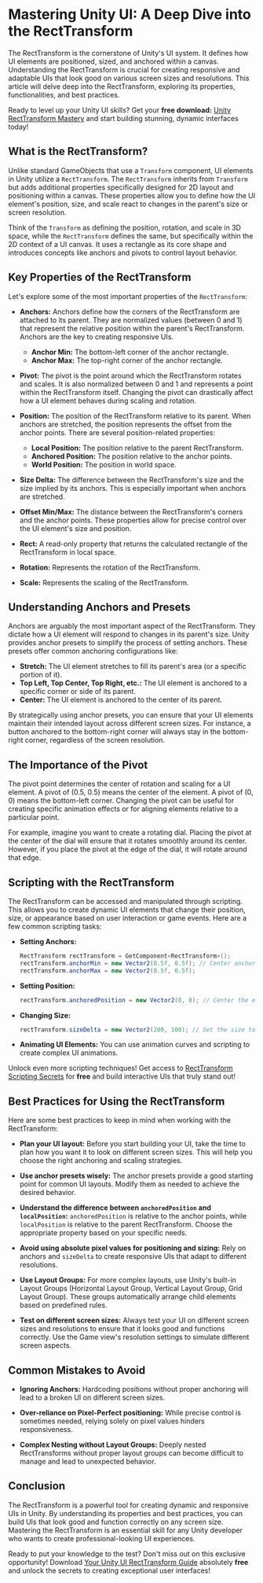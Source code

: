 # Mastering Unity UI: A Deep Dive into the RectTransform

The RectTransform is the cornerstone of Unity's UI system. It defines how UI elements are positioned, sized, and anchored within a canvas. Understanding the RectTransform is crucial for creating responsive and adaptable UIs that look good on various screen sizes and resolutions. This article will delve deep into the RectTransform, exploring its properties, functionalities, and best practices.

Ready to level up your Unity UI skills? Get your **free download:** [Unity RectTransform Mastery](https://udemywork.com/unity-recttransform) and start building stunning, dynamic interfaces today!

## What is the RectTransform?

Unlike standard GameObjects that use a `Transform` component, UI elements in Unity utilize a `RectTransform`. The `RectTransform` inherits from `Transform` but adds additional properties specifically designed for 2D layout and positioning within a canvas. These properties allow you to define how the UI element's position, size, and scale react to changes in the parent's size or screen resolution.

Think of the `Transform` as defining the position, rotation, and scale in 3D space, while the `RectTransform` defines the same, but specifically within the 2D context of a UI canvas. It uses a rectangle as its core shape and introduces concepts like anchors and pivots to control layout behavior.

## Key Properties of the RectTransform

Let's explore some of the most important properties of the `RectTransform`:

*   **Anchors:** Anchors define how the corners of the RectTransform are attached to its parent. They are normalized values (between 0 and 1) that represent the relative position within the parent's RectTransform. Anchors are the key to creating responsive UIs.
    *   **Anchor Min:** The bottom-left corner of the anchor rectangle.
    *   **Anchor Max:** The top-right corner of the anchor rectangle.

*   **Pivot:** The pivot is the point around which the RectTransform rotates and scales. It is also normalized between 0 and 1 and represents a point within the RectTransform itself. Changing the pivot can drastically affect how a UI element behaves during scaling and rotation.

*   **Position:** The position of the RectTransform relative to its parent. When anchors are stretched, the position represents the offset from the anchor points. There are several position-related properties:
    *   **Local Position:** The position relative to the parent RectTransform.
    *   **Anchored Position:** The position relative to the anchor points.
    *   **World Position:** The position in world space.

*   **Size Delta:** The difference between the RectTransform's size and the size implied by its anchors. This is especially important when anchors are stretched.

*   **Offset Min/Max:** The distance between the RectTransform's corners and the anchor points.  These properties allow for precise control over the UI element's size and position.

*   **Rect:** A read-only property that returns the calculated rectangle of the RectTransform in local space.

*   **Rotation:** Represents the rotation of the RectTransform.

*   **Scale:** Represents the scaling of the RectTransform.

## Understanding Anchors and Presets

Anchors are arguably the most important aspect of the RectTransform. They dictate how a UI element will respond to changes in its parent's size. Unity provides anchor presets to simplify the process of setting anchors. These presets offer common anchoring configurations like:

*   **Stretch:** The UI element stretches to fill its parent's area (or a specific portion of it).
*   **Top Left, Top Center, Top Right, etc.:** The UI element is anchored to a specific corner or side of its parent.
*   **Center:** The UI element is anchored to the center of its parent.

By strategically using anchor presets, you can ensure that your UI elements maintain their intended layout across different screen sizes. For instance, a button anchored to the bottom-right corner will always stay in the bottom-right corner, regardless of the screen resolution.

## The Importance of the Pivot

The pivot point determines the center of rotation and scaling for a UI element.  A pivot of (0.5, 0.5) means the center of the element.  A pivot of (0, 0) means the bottom-left corner.  Changing the pivot can be useful for creating specific animation effects or for aligning elements relative to a particular point.

For example, imagine you want to create a rotating dial. Placing the pivot at the center of the dial will ensure that it rotates smoothly around its center. However, if you place the pivot at the edge of the dial, it will rotate around that edge.

## Scripting with the RectTransform

The RectTransform can be accessed and manipulated through scripting. This allows you to create dynamic UI elements that change their position, size, or appearance based on user interaction or game events. Here are a few common scripting tasks:

*   **Setting Anchors:**
    ```csharp
    RectTransform rectTransform = GetComponent<RectTransform>();
    rectTransform.anchorMin = new Vector2(0.5f, 0.5f); // Center anchor
    rectTransform.anchorMax = new Vector2(0.5f, 0.5f);
    ```

*   **Setting Position:**
    ```csharp
    rectTransform.anchoredPosition = new Vector2(0, 0); // Center the element on the anchor
    ```

*   **Changing Size:**
    ```csharp
    rectTransform.sizeDelta = new Vector2(200, 100); // Set the size to 200x100
    ```

*   **Animating UI Elements:** You can use animation curves and scripting to create complex UI animations.

Unlock even more scripting techniques! Get access to [RectTransform Scripting Secrets](https://udemywork.com/unity-recttransform) for **free** and build interactive UIs that truly stand out!

## Best Practices for Using the RectTransform

Here are some best practices to keep in mind when working with the RectTransform:

*   **Plan your UI layout:** Before you start building your UI, take the time to plan how you want it to look on different screen sizes. This will help you choose the right anchoring and scaling strategies.

*   **Use anchor presets wisely:** The anchor presets provide a good starting point for common UI layouts.  Modify them as needed to achieve the desired behavior.

*   **Understand the difference between `anchoredPosition` and `localPosition`:**  `anchoredPosition` is relative to the anchor points, while `localPosition` is relative to the parent RectTransform. Choose the appropriate property based on your specific needs.

*   **Avoid using absolute pixel values for positioning and sizing:**  Rely on anchors and `sizeDelta` to create responsive UIs that adapt to different resolutions.

*   **Use Layout Groups:**  For more complex layouts, use Unity's built-in Layout Groups (Horizontal Layout Group, Vertical Layout Group, Grid Layout Group). These groups automatically arrange child elements based on predefined rules.

*   **Test on different screen sizes:**  Always test your UI on different screen sizes and resolutions to ensure that it looks good and functions correctly.  Use the Game view's resolution settings to simulate different screen aspects.

## Common Mistakes to Avoid

*   **Ignoring Anchors:** Hardcoding positions without proper anchoring will lead to a broken UI on different screen sizes.

*   **Over-reliance on Pixel-Perfect positioning:** While precise control is sometimes needed, relying solely on pixel values hinders responsiveness.

*   **Complex Nesting without Layout Groups:**  Deeply nested RectTransforms without proper layout groups can become difficult to manage and lead to unexpected behavior.

## Conclusion

The RectTransform is a powerful tool for creating dynamic and responsive UIs in Unity. By understanding its properties and best practices, you can build UIs that look good and function correctly on any screen size. Mastering the RectTransform is an essential skill for any Unity developer who wants to create professional-looking UI experiences.

Ready to put your knowledge to the test? Don't miss out on this exclusive opportunity! Download [Your Unity UI RectTransform Guide](https://udemywork.com/unity-recttransform) absolutely **free** and unlock the secrets to creating exceptional user interfaces!
